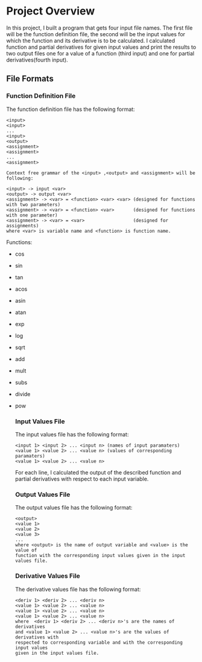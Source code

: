 # Project Overview
In this project, I built a program that gets four input file names. The first file will be the function definition file, 
the second will be the input values for which the function and its derivative is to be calculated. I calculated function and
partial derivatives for given input values and print the results to two output files one for a value of a function (third input) and one for partial derivatives(fourth input).


## File Formats
  ### Function Definition File
  The function definition file has the following format:
  ```
  <input>
  <input>
  ...
  <input>
  <output>
  <assignment>
  <assignment>
  ...
  <assignment>
  
  Context free grammar of the <input> ,<output> and <assignment> will be following:
  
  <input> -> input <var>
  <output> -> output <var>
  <assignment> -> <var> = <function> <var> <var> (designed for functions with two parameters)
  <assignment> -> <var> = <function> <var>       (designed for functions with one parameter)
  <assignment> -> <var> = <var>                  (designed for assignments)
  where <var> is variable name and <function> is function name.
  ```
  Functions:

- cos
- sin
- tan
- acos
- asin
- atan
- exp
- log
- sqrt
- add
- mult
- subs
- divide
- pow

  ### Input Values File
  The input values file has the following format:
  ```
  <input 1> <input 2> ... <input n> (names of input paramaters)
  <value 1> <value 2> ... <value n> (values of corresponding paramaters)
  <value 1> <value 2> ... <value n>
  ```
  For each line, I calculated the output of the described function and partial derivatives with respect to  each input variable.
  
  ### Output Values File
  The output values file has the following format:
  ```
  <output>
  <value 1>
  <value 2>
  <value 3>
  ...
  where <output> is the name of output variable and <value> is the value of 
  function with the corresponding input values given in the input values file.
  ```
  
  ### Derivative Values File
  The derivative values file has the following format:
  ```
  <deriv 1> <deriv 2> ... <deriv n>
  <value 1> <value 2> ... <value n>
  <value 1> <value 2> ... <value n>
  <value 1> <value 2> ... <value n>
  where  <deriv 1> <deriv 2> ... <deriv n>'s are the names of derivatives
  and <value 1> <value 2> ... <value n>'s are the values of derivatives with
  respected to corresponding variable and with the corresponding input values
  given in the input values file.
  ```
  
    
    
